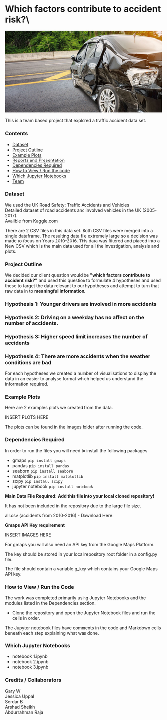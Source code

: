 # Which factors contribute to accident risk?\
![Title Image](readme_images/title.jpg)

This is a team based project that explored a traffic accident data set.


###  Contents

* [Dataset](#dataset-header)
* [Project Outline](#project-header)
* [Example Plots](#example-header)
* [Reports and Presentation](#reports-header)
* [Dependencies Required](#dependencies-header)
* [How to View / Run the code](#how-header)
* [Which Jupyter Notebooks](#which-header)
* [Team](#team-header)



### <a id="#dataset-header"></a>Dataset

We used the UK Road Safety: Traffic Accidents and Vehicles\
Detailed dataset of road accidents and involved vehicles in the UK (2005-2017).\
Availble from Kaggle.com

There are 2 CSV files in this data set. Both CSV files were merged into a single dataframe. The resulting data file extremely large so a decision was made to focus on Years 2010-2016. This data was filtered and placed into a New CSV which is the main data used for all the investigation, analysis and plots.


### <a id="#project-header"></a>Project Outline

We decided our client question would be **"which factors contribute to accident risk?"** and used this question to formulate 4 hypotheses and used these to target the data relevant to our hypotheses and attempt to turn that raw data in to **meaningful information**.

### Hypothesis 1: Younger drivers are involved in more accidents
### Hypothesis 2: Driving on a weekday has no affect on the number of accidents.
### Hypothesis 3: Higher speed limit increases the number of accidents
### Hypothesis 4: There are more accidents when the weather conditions are bad

For each hypotheses we created a number of visualisations to display the data in an easier to analyse format which helped us understand the information required.

### Example Plots
Here are 2 examples plots we created from the data.

INSERT PLOTS HERE

The plots can be found in the images folder after running the code.

### Dependencies Required

In order to run the files you will need to install the following packages

* gmaps `pip install gmaps`
* pandas `pip install pandas`
* seaborn `pip install seaborn`
* matplotlib `pip install matplotlib`
* scipy `pip install scipy`
* jupyter notebook `pip install notebook`

**Main Data File Required:**
**Add this file into your local cloned repository!** 

It has not been included in the repository due to the large file size.

all.csv (accidents from 2010-2016) - Download Here: 

**Gmaps API Key requirement**

INSERT IMAGES HERE

For gmaps you will also need an API key from the Google Maps Platform.

The key should be stored in your local repository root folder in a config.py file.

The file should contain a variable g_key which contains your Google Maps API key.


### How to View / Run the Code

The work was completed primarily using Jupyter Notebooks and the modules listed in the Dependencies section.

* Clone the repository and open the Jupyter Notebook files and run the cells in order.

The Jupyter notebook files have comments in the code and Markdown cells beneath each step explaining what was done.


### Which Jupyter Notebooks

* notebook 1.ipynb
* notebook 2.ipynb
* notebook 3.ipynb



### Credits / Collaborators

Gary W\
Jessica Uppal\
Serdar B\
Arshad Sheikh\
Abdurrahman Raja